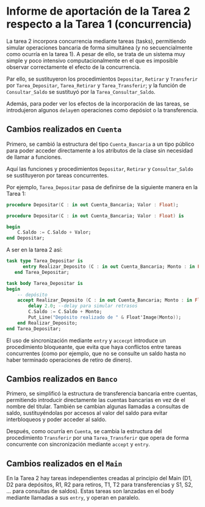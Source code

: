 # Informe de aportación de la Tarea 2 respecto a la Tarea 1 (concurrencia)

La tarea 2 incorpora concurrencia mediante tareas (tasks), permitiendo simular operaciones bancaria de forma simultánea (y no secuencialmente como ocurría en la tarea 1). A pesar de ello, se trata de un sistema muy simple y poco intensivo computacionalmente en el que es imposible observar correctamente el efecto de la concurrencia.

Par ello, se sustituyeron los procedimientos `Depositar`, `Retirar` y `Transferir` por `Tarea_Depositar`, `Tarea_Retirar` y `Tarea_Transferir`; y la función de `Consultar_Saldo` se sustituyó por la `Tarea_Consultar_Saldo`.

Además, para poder ver los efectos de la incorporación de las tareas, se introdujeron algunos `delay`en operaciones como depósiot o la transferencia.


## Cambios realizados en `Cuenta`
Primero, se cambió la estructura del tipo `Cuenta_Bancaria` a un tipo público para poder acceder directamente a los atributos de la clase sin necesidad de llamar a funciones. 


Aquí las funciones y procedimientos `Depositar`, `Retirar` y `Consultar_Saldo` se sustituyeron por tareas concurrentes. 

Por ejemplo, `Tarea_Depositar` pasa de definirse de la siguiente manera en la Tarea 1:
```ada
procedure Depositar(C : in out Cuenta_Bancaria; Valor : Float);
```

```ada
procedure Depositar(C : in out Cuenta_Bancaria; Valor : Float) is

begin
    C.Saldo := C.Saldo + Valor;
end Depositar;
```

A ser en la tarea 2 así:
```ada
task type Tarea_Depositar is
      entry Realizar_Deposito (C : in out Cuenta_Bancaria; Monto : in Float);
   end Tarea_Depositar;
```

```ada
task body Tarea_Depositar is
begin
    -- depósito
    accept Realizar_Deposito (C : in out Cuenta_Bancaria; Monto : in Float) do
        delay 2.0; --delay para simular retrasos
        C.Saldo := C.Saldo + Monto;
        Put_Line("Depósito realizado de " & Float'Image(Monto));
    end Realizar_Deposito;
end Tarea_Depositar;
```

El uso de sincronización mediante `entry` y `accecpt` introduce un procedimiento bloqueante, que evita que haya conflictos entre tareas concurrentes (como por ejemplo, que no se consulte un saldo hasta no haber terminado operaciones de retiro de dinero).


## Cambios realizados en `Banco`
Primero, se simplificó la estructura de transferencia bancaria entre cuentas, permitiendo introducir directamente las cuentas bancarias en vez de el nombre del titular. También se cambian algunas llamadas a consultas de saldo, sustituyéndolas por accesos al valor del saldo para evitar interbloqueos y poder acceder al saldo. 

Después, como ocurría en `Cuenta`, se cambia la estructura del procedimiento `Transferir` por una `Tarea_Transferir` que opera de forma concurrente con sincronización mediante `accept` y `entry`.


## Cambios realizados en el `Main`
En la Tarea 2 hay tareas independientes creadas al principio del Main (D1, D2 para depósitos, R1, R2 para retiros, T1, T2 para transferencias y S1, S2, ... para consultas de saldos). Estas tareas son lanzadas en el body mediante llamadas a sus `entry`, y operan en paralelo.
